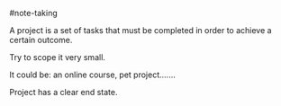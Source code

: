 #note-taking 

A project is a set of tasks that must be completed in order to achieve a certain outcome.

Try to scope it very small.

It could be: an online course, pet project.......

Project has a clear end state.